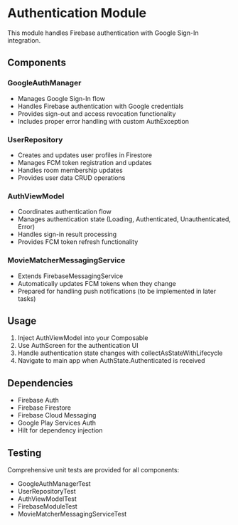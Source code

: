 # Authentication Module

This module handles Firebase authentication with Google Sign-In integration.

## Components

### GoogleAuthManager
- Manages Google Sign-In flow
- Handles Firebase authentication with Google credentials
- Provides sign-out and access revocation functionality
- Includes proper error handling with custom AuthException

### UserRepository
- Creates and updates user profiles in Firestore
- Manages FCM token registration and updates
- Handles room membership updates
- Provides user data CRUD operations

### AuthViewModel
- Coordinates authentication flow
- Manages authentication state (Loading, Authenticated, Unauthenticated, Error)
- Handles sign-in result processing
- Provides FCM token refresh functionality

### MovieMatcherMessagingService
- Extends FirebaseMessagingService
- Automatically updates FCM tokens when they change
- Prepared for handling push notifications (to be implemented in later tasks)

## Usage

1. Inject AuthViewModel into your Composable
2. Use AuthScreen for the authentication UI
3. Handle authentication state changes with collectAsStateWithLifecycle
4. Navigate to main app when AuthState.Authenticated is received

## Dependencies

- Firebase Auth
- Firebase Firestore
- Firebase Cloud Messaging
- Google Play Services Auth
- Hilt for dependency injection

## Testing

Comprehensive unit tests are provided for all components:
- GoogleAuthManagerTest
- UserRepositoryTest
- AuthViewModelTest
- FirebaseModuleTest
- MovieMatcherMessagingServiceTest